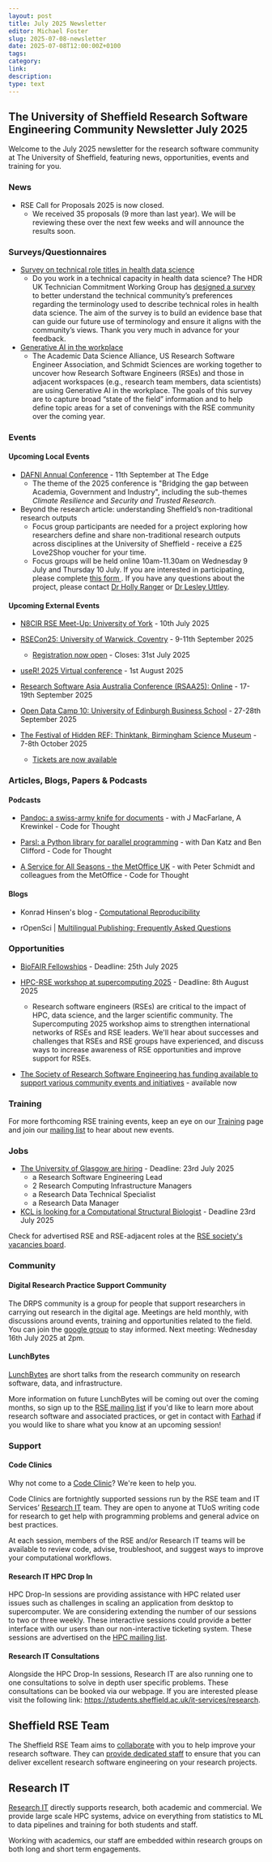 ```yaml
---
layout: post
title: July 2025 Newsletter
editor: Michael Foster
slug: 2025-07-08-newsletter
date: 2025-07-08T12:00:00Z+0100
tags:
category:
link:
description:
type: text
---
```



## The University of Sheffield Research Software Engineering Community Newsletter July 2025

Welcome to the July 2025 newsletter for the research software community at The University of Sheffield, featuring news, opportunities, events and training for you.

### News

- RSE Call for Proposals 2025 is now closed.
    - We received 35 proposals (9 more than last year). We will be reviewing these over the next few weeks and will announce the results soon.

### Surveys/Questionnaires
- [Survey on technical role titles in health data science](https://www.software.ac.uk/news/hdr-uk-launches-survey-about-technical-roles-health-data-science)
  - Do you work in a technical capacity in health data science? The HDR UK Technician Commitment Working Group has [designed a survey](https://www.surveymonkey.com/r/5MT63FM) to better understand the technical community’s preferences regarding the terminology used to describe technical roles in health data science. The aim of the survey is to build an evidence base that can guide our future use of terminology and ensure it aligns with the community’s views. Thank you very much in advance for your feedback.
- [Generative AI in the workplace](https://form.jotform.com/251737608797069)
  - The Academic Data Science Alliance, US Research Software Engineer Association, and Schmidt Sciences are working together to uncover how Research Software Engineers (RSEs) and those in adjacent workspaces (e.g., research team members, data scientists) are using Generative AI in the workplace. The goals of this survey are to capture broad “state of the field” information and to help define topic areas for a set of convenings with the RSE community over the coming year.

### Events

#### Upcoming Local Events
- [DAFNI Annual Conference](https://www.dafni.ac.uk/annual-conference-2025/) - 11th September at The Edge
  - The theme of the 2025 conference is "Bridging the gap between Academia, Government and Industry", including the sub-themes _Climate Resilience_ and _Security and Trusted Research_.
- Beyond the research article: understanding Sheffield’s non-traditional research outputs
  - Focus group participants are needed for a project exploring how researchers define and share non-traditional research outputs across disciplines at the University of Sheffield - receive a £25 Love2Shop voucher for your time.
  - Focus groups will be held online 10am-11.30am on Wednesday 9 July and Thursday 10 July. If you are interested in participating, please complete [this form ](https://forms.gle/8fH6sCWaP7GBEZcf8). If you have any questions about the project, please contact [Dr Holly Ranger](mailto:h.ranger@sheffield.ac.uk) or [Dr Lesley Uttley](mailto:l.uttley@sheffield.ac.uk).


#### Upcoming External Events

- [N8CIR RSE Meet-Up: University of York](https://n8cir.org.uk/) - 10th July 2025

- [RSECon25: University of Warwick, Coventry](https://rsecon25.society-rse.org) - 9-11th September 2025
    - [Registration now open](https://rsecon25.society-rse.org/registration/) - Closes: 31st July 2025

- [useR! 2025 Virtual conference](https://user2025.r-project.org/) - 1st August 2025

- [Research Software Asia Australia Conference (RSAA25): Online](https://rseaa.org/) - 17-19th September 2025

- [Open Data Camp 10: University of Edinburgh Business School](https://www.odcamp.uk/) - 27-28th September 2025

- [The Festival of Hidden REF: Thinktank, Birmingham Science Museum](https://hidden-ref.org/the-festival-of-hidden-ref/) - 7-8th October 2025
    - [Tickets are now available](https://www.eventbrite.com/e/the-festival-of-hidden-ref-tickets-1316006052529?aff=oddtdtcreator)


### Articles, Blogs, Papers & Podcasts

<!-- #### Surveys -->

#### Podcasts

- [Pandoc: a swiss-army knife for documents](https://codeforthought.buzzsprout.com/1326658/episodes/17150221-en-pandoc-a-swiss-army-knife-for-documents-with-j-macfarlane-a-krewinkel) - with J MacFarlane, A Krewinkel - Code for Thought

- [Parsl: a Python library for parallel programming](https://codeforthought.buzzsprout.com/1326658/episodes/17238952-en-parsl-a-python-library-for-parallel-programming-with-dan-katz-and-ben-clifford) - with Dan Katz and Ben Clifford - Code for Thought

- [A Service for All Seasons - the MetOffice UK](https://codeforthought.buzzsprout.com/1326658/episodes/17395352-en-a-service-for-all-seasons-the-metoffice-uk) - with Peter Schmidt and colleagues from the MetOffice - Code for Thought

#### Blogs
- Konrad Hinsen's blog - [Computational Reproducibility](https://blog.khinsen.net/posts/2025/06/20/computational-reproducibility.html)

- rOpenSci | [Multilingual Publishing: Frequently Asked Questions](https://ropensci.org/blog/2025/06/23/translation-faq/)

<!-- #### Papers -->

<!-- #### Research Software Practice -->

<!-- #### Open research -->

### Opportunities
- [BioFAIR Fellowships](https://biofair.uk/biofair-fellowship-programme/) - Deadline: 25th July 2025

- [HPC-RSE workshop at supercomputing 2025](https://us-rse.org/rse-hpc-2025/call/) - Deadline: 8th August 2025
  - Research software engineers (RSEs) are critical to the impact of HPC, data science, and the larger scientific community. The Supercomputing 2025 workshop aims to strengthen international networks of RSEs and RSE leaders. We'll hear about successes and challenges that RSEs and RSE groups have experienced, and discuss ways to increase awareness of RSE opportunities and improve support for RSEs.

- [The Society of Research Software Engineering has funding available to support various community events and initiatives](https://society-rse.org/policy-for-socrse-events-and-initiatives-grant/) - available now

### Training

For more forthcoming RSE training events, keep an eye on our
[Training](https://rse.shef.ac.uk/training/) page and join our [mailing
list](https://groups.google.com/a/sheffield.ac.uk/g/rse-group) to hear about new events.

### Jobs

- [The University of Glasgow are hiring](https://www.gla.ac.uk/explore/jobs/appointments/researchcomputingrecruitment/) - Deadline: 23rd July 2025
  - a Research Software Engineering Lead
  - 2 Research Computing Infrastructure Managers
  - a Research Data Technical Specialist
  - a Research Data Manager
- [KCL is looking for a Computational Structural Biologist](https://www.kcl.ac.uk/jobs/118906-computational-structural-biologist) - Deadline 23rd July 2025


Check for advertised RSE and RSE-adjacent roles at the [RSE society's vacancies board](https://society-rse.org/careers/vacancies/).


### Community

#### Digital Research Practice Support Community

The DRPS community is a group for people that support researchers in carrying out research in the digital age. Meetings are held monthly, with discussions around events, training and opportunities related to the field. You can join the [google group](https://groups.google.com/u/1/a/sheffield.ac.uk/g/digital-research-practice-support-community-group/about) to stay informed.
Next meeting: Wednesday 16th July 2025 at 2pm.

#### LunchBytes

[LunchBytes](https://rse.shef.ac.uk/community/lunch-bytes/) are short talks from the research community on research software, data, and infrastructure.

More information on future LunchBytes will be coming out over the coming months, so sign up to the [RSE mailing list](https://groups.google.com/a/sheffield.ac.uk/g/RSE-group) if you'd like to learn more about research software and associated practices, or get in contact with [Farhad](mailto:farhad.allian@sheffield.ac.uk) if you would like to share what you know at an upcoming session!

### Support

#### Code Clinics

Why not come to a [Code Clinic](https://rse.shef.ac.uk/support/code-clinic/)? We're keen to help you.

Code Clinics are fortnightly supported sessions run by the RSE team and IT Services’ [Research
IT](https://www.sheffield.ac.uk/it-services/research) team. They are open to anyone at TUoS writing code for research to
get help with programming problems and general advice on best practices.

At each session, members of the RSE and/or Research IT teams will be available to review code, advise, troubleshoot, and
suggest ways to improve your computational workflows.

#### Research IT HPC Drop In

HPC Drop-In sessions are providing assistance with HPC related user issues such as challenges in scaling an application
from desktop to supercomputer. We are considering extending the number of our sessions to two or three weekly. These
interactive sessions could provide a better interface with our users than our non-interactive ticketing system. These
sessions are advertised on the [HPC mailing list](https://groups.google.com/u/1/a/sheffield.ac.uk/g/hpc).

#### Research IT Consultations

Alongside the HPC Drop-In sessions, Research IT are also running one to one consultations to solve in depth user
specific problems. These consultations can be booked via our webpage. If you are interested please visit the following
link: <https://students.sheffield.ac.uk/it-services/research>.

## Sheffield RSE Team

The Sheffield RSE Team aims to [collaborate](https://rse.shef.ac.uk/collaboration/) with you to help improve your
research software. They can [provide dedicated staff](https://rse.shef.ac.uk/collaboration/provision/) to ensure that
you can deliver excellent research software engineering on your research projects.

## Research IT

[Research IT](https://students.sheffield.ac.uk/it-services/research) directly supports research, both academic and
commercial.  We provide large scale HPC systems, advice on everything from statistics to ML to data pipelines and
training for both students and staff.

Working with academics, our staff are embedded within research groups on both long and short term engagements.
